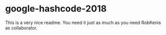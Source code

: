 # google-hashcode-2018

This is a very nice readme. You need it just as much as you need RobKenis as collaborator.
